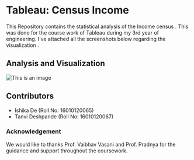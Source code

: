 # Tableau: Census Income
This Repository contains the statistical analysis of the Income census . This was done for the course work of Tableau during my 3rd year of engineering. I've attached all the screenshots below regarding the visualization .

## Analysis and Visualization
![This is an image](/assets/Tableau.png)

## Contributors
- Ishika De (Roll No: 16010120065)
- Tanvi Deshpande (Roll No: 16010120067)

### Acknowledgement
We would like to thanks Prof. Vaibhav Vasani and Prof. Pradnya  for the guidance and support throughout the coursework.
